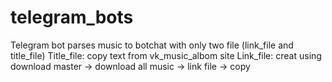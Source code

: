 # telegram_bots
Telegram bot parses music to botchat with only two file (link_file and title_file)
Title_file: copy text from vk_music_albom site
Link_file: creat using download master -> download all music -> link file -> copy  
